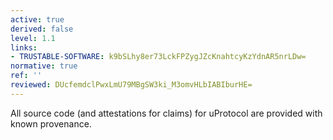 ```yaml
---
active: true
derived: false
level: 1.1
links:
- TRUSTABLE-SOFTWARE: k9bSLhy8er73LckFPZygJZcKnahtcyKzYdnAR5nrLDw=
normative: true
ref: ''
reviewed: DUcfemdclPwxLmU79MBgSW3ki_M3omvHLbIABIburHE=
---
```


All source code (and attestations for claims) for uProtocol are provided with known provenance.
